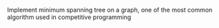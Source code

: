 Implement minimum spanning tree on a graph, one of the most common algorithm used in competitive programming
